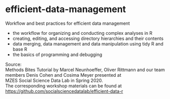 # efficient-data-management
Workflow and best practices for efficient data management

- the workflow for organizing and conducting complex analyses in R
- creating, editing, and accessing directory hierarchies and their contents
- data merging, data management and data manipulation using tidy R and base R
- the basics of programming and debugging

Source:  
Methods Bites Tutorial by Marcel Neunhoeffer, Oliver Rittmann and our team members Denis Cohen and Cosima Meyer presented at  
MZES Social Science Data Lab in Spring 2020.   
The corresponding workshop materials can be found at  
https://github.com/socialsciencedatalab/efficient-data-r
